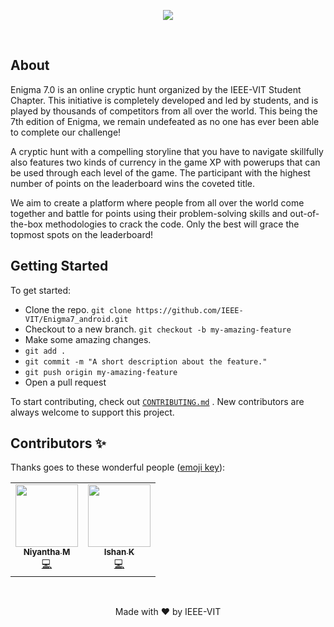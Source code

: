
<p align="center"><img src="https://github.com/IEEE-VIT/Enigma7_android/blob/update/app/src/main/res/drawable-v24/enigma_icon.svg"/></p>

<br/>

## About

Enigma 7.0 is an online cryptic hunt organized by the IEEE-VIT Student Chapter. This initiative is completely developed and led by students, and is played by thousands of competitors from all over the world. This being the 7th edition of Enigma, we remain undefeated as no one has ever been able to complete our challenge!

A cryptic hunt with a compelling storyline that you have to navigate skillfully also features two kinds of currency in the game XP with powerups that can be used through each level of the game. The participant with the highest number of points on the leaderboard wins the coveted title.

We aim to create a platform where people from all over the world come together and battle for points using their problem-solving skills and out-of-the-box methodologies to crack the code. Only the best will grace the topmost spots on the leaderboard!

## Getting Started

To get started:

-   Clone the repo.
    `git clone https://github.com/IEEE-VIT/Enigma7_android.git`
-   Checkout to a new branch.
    `git checkout -b my-amazing-feature`
-   Make some amazing changes.
-   `git add .`
-   `git commit -m "A short description about the feature."`
-   `git push origin my-amazing-feature`
-   Open a pull request 

To start contributing, check out [`CONTRIBUTING.md`](https://github.com/IEEE-VIT/Enigma7_android/blob/update/CONTRIBUTING.md) . New contributors are always welcome to support this project.

## Contributors ✨

Thanks goes to these wonderful people ([emoji key](https://allcontributors.org/docs/en/emoji-key)):

<!-- ALL-CONTRIBUTORS-LIST:START - Do not remove or modify this section -->
<!-- prettier-ignore-start -->
<!-- markdownlint-disable -->
<table>
	<tr>
		<td align="center">
			<a href="https://github.com/niyantha23"><img src="https://avatars.githubusercontent.com/u/55487055?s=400&u=513d8158d9ea1d7eb48663e1fc30152863330b1d&v=4" width="100px;" alt=""/><br /><sub><b>Niyantha M</b></sub></a><br /> <a href="https://github.com/IEEE-VIT/Enigma7_android/commits?author=niyantha23" title="Code"> 💻 </a>
		</td>
        <td align="center">
			<a href="https://github.com/Ishan-001"><img src="https://avatars.githubusercontent.com/u/59707330?s=400&u=0995b33faa7bf89ae487f2fcf899d7f5748fc5c7&v=4" width="100px;" alt=""/><br /><sub><b>Ishan K</b></sub></a><br /><a href="https://github.com/IEEE-VIT/Enigma7_android/commits?author=Ishan-001" title="Code"> 💻 </a>
		</td>
	</tr>
</table>

<br />

<p align="center">Made with ❤ by IEEE-VIT</p>
